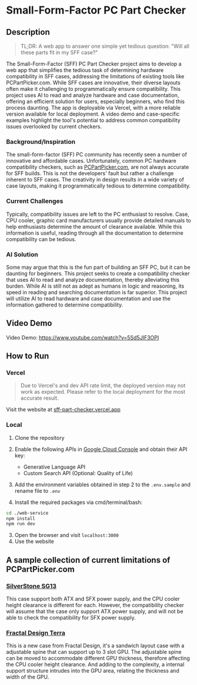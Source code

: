 # Small-Form-Factor PC Part Checker

## Description

> TL;DR: A web app to answer one simple yet tedious question: "Will all these parts fit in my SFF case?"

The Small-Form-Factor (SFF) PC Part Checker project aims to develop a web app that simplifies the tedious task of determining hardware compatibility in SFF cases, addressing the limitations of existing tools like PCPartPicker.com. While SFF cases are innovative, their diverse layouts often make it challenging to programmatically ensure compatibility. This project uses AI to read and analyze hardware and case documentation, offering an efficient solution for users, especially beginners, who find this process daunting. The app is deployable via Vercel, with a more reliable version available for local deployment. A video demo and case-specific examples highlight the tool's potential to address common compatibility issues overlooked by current checkers.

### Background/Inspiration

The small-form-factor (SFF) PC community has recently seen a number of innovative and affordable cases. Unfortunately, common PC hardware compatibility checkers, such as [PCPartPicker.com](https://pcpartpicker.com), are not always accurate for SFF builds. This is not the developers' fault but rather a challenge inherent to SFF cases. The creativity in design results in a wide variety of case layouts, making it programmatically tedious to determine compatibility.

### Current Challenges

Typically, compatibility issues are left to the PC enthusiast to resolve. Case, CPU cooler, graphic card manufacturers usually provide detailed manuals to help enthusiasts determine the amount of clearance available. While this information is useful, reading through all the documentation to determine compatibility can be tedious.

### AI Solution

Some may argue that this is the fun part of building an SFF PC, but it can be daunting for beginners. This project seeks to create a compatibility checker that uses AI to read and analyze documentation, thereby alleviating this burden. While AI is still not as adept as humans in logic and reasoning, its speed in reading and searching documentation is far superior. This project will utilize AI to read hardware and case documentation and use the information gathered to determine compatibility.

## Video Demo

Video Demo: https://www.youtube.com/watch?v=5Sd5JIF3OPI

## How to Run

### Vercel

> Due to Vercel's and dev API rate limit, the deployed version may not work as expected. Please refer to the local deployment for the most accurate result.

Visit the website at [sff-part-checker.vercel.app](https://sff-part-checker.vercel.app/)

### Local

1. Clone the repository
2. Enable the following APIs in [Google Cloud Console](https://console.cloud.google.com/) and obtain their API key:

   - Generative Language API
   - Custom Search API (Optional: Quality of Life)

3. Add the environment variables obtained in step 2 to the `.env.sample` and rename file to `.env`
4. Install the required packages via cmd/terminal/bash:

```bash
cd ./web-service
npm install
npm run dev
```

3. Open the browser and visit `localhost:3000`
4. Use the website

## A sample collection of current limitations of PCPartPicker.com

### [SilverStone SG13](https://pcpartpicker.com/user/ayoitsLuke/saved/JdGzZL)

This case support both ATX and SFX power supply, and the CPU cooler height clearance is different for each. However, the compatibility checker will assume that the case only support ATX power supply, and will not be able to check the compatibility for SFX power supply.

### [Fractal Design Terra](https://www.fractal-design.com/app/uploads/2023/05/Terra-manual-V1.2.pdf)

This is a new case from Fractal Design, it's a sandwich layout case with a adjustable spine that can support up to 3 slot GPU. The adjustable spine can be moved to accommodate different GPU thickness, therefore affecting the CPU cooler height clearance. And adding to the complexity, a internal support structure intrudes into the GPU area, relating the thickness and width of the GPU.
